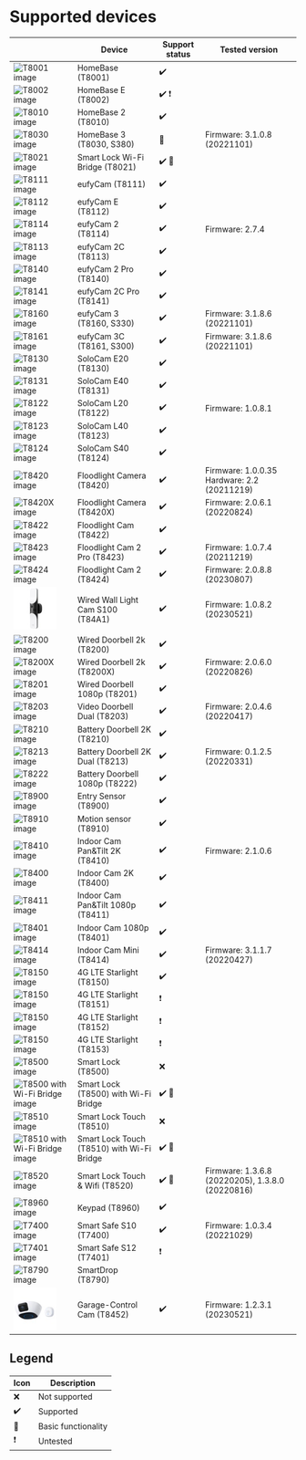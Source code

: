 # Supported devices

|  | Device | Support status | Tested version |
| - | - | - | - |
| ![T8001 image](_media/homebase_small.jpg) | HomeBase (T8001) | :heavy_check_mark: |  |
| ![T8002 image](_media/homebase_small.jpg) | HomeBase E (T8002) | :heavy_check_mark: :heavy_exclamation_mark: |  |
| ![T8010 image](_media/homebase2_small.jpg) | HomeBase 2 (T8010) | :heavy_check_mark: |  |
| ![T8030 image](_media/homebase3_small.jpg) | HomeBase 3 (T8030, S380) | :wrench: | Firmware: 3.1.0.8 (20221101) |
| ![T8021 image](_media/smartlockwifibridge_t8021_small.jpg) | Smart Lock Wi-Fi Bridge (T8021) | :heavy_check_mark: :wrench: |  |
| ![T8111 image](_media/eufycam_small.jpg) | eufyCam (T8111) | :heavy_check_mark: |  |
| ![T8112 image](_media/eufycam_small.jpg) | eufyCam E (T8112) | :heavy_check_mark: |  |
| ![T8114 image](_media/eufycam2_small.jpg) | eufyCam 2 (T8114) | :heavy_check_mark: | Firmware: 2.7.4 |
| ![T8113 image](_media/eufycam2c_small.jpg) | eufyCam 2C (T8113) | :heavy_check_mark: |  |
| ![T8140 image](_media/eufycam2pro_small.jpg) | eufyCam 2 Pro (T8140) | :heavy_check_mark: |  |
| ![T8141 image](_media/eufycam2cpro_small.jpg) | eufyCam 2C Pro (T8141) | :heavy_check_mark: |  |
| ![T8160 image](_media/eufycam3_small.jpg) | eufyCam 3 (T8160, S330) | :heavy_check_mark: | Firmware: 3.1.8.6 (20221101) |
| ![T8161 image](_media/eufycam3c_small.jpg) | eufyCam 3C (T8161, S300) | :heavy_check_mark: | Firmware: 3.1.8.6 (20221101) |
| ![T8130 image](_media/solocame20_small.jpg) | SoloCam E20 (T8130) | :heavy_check_mark: |  |
| ![T8131 image](_media/solocame40_small.jpg) | SoloCam E40 (T8131) | :heavy_check_mark: |  |
| ![T8122 image](_media/solocaml20_small.jpg) | SoloCam L20 (T8122) | :heavy_check_mark: | Firmware: 1.0.8.1 |
| ![T8123 image](_media/solocaml20_small.jpg) | SoloCam L40 (T8123) | :heavy_check_mark: |  |
| ![T8124 image](_media/solocams40_small.jpg) | SoloCam S40 (T8124) | :heavy_check_mark: |  |
| ![T8420 image](_media/floodlight_small.jpg) | Floodlight Camera (T8420) | :heavy_check_mark: | Firmware: 1.0.0.35 Hardware: 2.2 (20211219) |
| ![T8420X image](_media/floodlight_small.jpg) | Floodlight Camera (T8420X) | :heavy_check_mark: | Firmware: 2.0.6.1 (20220824) |
| ![T8422 image](_media/floodlight_small.jpg) | Floodlight Cam (T8422) | :heavy_check_mark: |  |
| ![T8423 image](_media/floodlight2pro_small.jpg) | Floodlight Cam 2 Pro (T8423) | :heavy_check_mark: | Firmware: 1.0.7.4 (20211219) |
| ![T8424 image](_media/floodlight2_small.jpg) | Floodlight Cam 2 (T8424) | :heavy_check_mark: | Firmware: 2.0.8.8 (20230807) |
| ![T84A1 image](_media/walllight_s100_small.jpg) | Wired Wall Light Cam S100 (T84A1) | :heavy_check_mark: | Firmware: 1.0.8.2 (20230521) |
| ![T8200 image](_media/wireddoorbell2k_small.jpg) | Wired Doorbell 2k (T8200) | :heavy_check_mark: |  |
| ![T8200X image](_media/wireddoorbell2k_small.jpg) | Wired Doorbell 2k (T8200X) | :heavy_check_mark: | Firmware: 2.0.6.0 (20220826) |
| ![T8201 image](_media/wireddoorbell1080p_small.jpg) | Wired Doorbell 1080p (T8201) | :heavy_check_mark: |  |
| ![T8203 image](_media/wireddoorbelldual_small.jpg) | Video Doorbell Dual (T8203) | :heavy_check_mark: | Firmware: 2.0.4.6 (20220417) |
| ![T8210 image](_media/batterydoorbell2k_small.jpg) | Battery Doorbell 2K (T8210) | :heavy_check_mark: |  |
| ![T8213 image](_media/batterydoorbell2kdual_small.jpg) | Battery Doorbell 2K Dual (T8213) | :heavy_check_mark: | Firmware: 0.1.2.5 (20220331) |
| ![T8222 image](_media/batterydoorbell1080p_small.jpg) | Battery Doorbell 1080p (T8222) | :heavy_check_mark: |  |
| ![T8900 image](_media/sensor_small.jpg) | Entry Sensor (T8900) | :heavy_check_mark: |  |
| ![T8910 image](_media/motionsensor_small.jpg) | Motion sensor (T8910) | :heavy_check_mark: |  |
| ![T8410 image](_media/indoorcamp24_small.jpg) | Indoor Cam Pan&Tilt 2K (T8410) | :heavy_check_mark: | Firmware: 2.1.0.6 |
| ![T8400 image](_media/soloindoorcamc24_small.jpg) | Indoor Cam 2K (T8400) | :heavy_check_mark: |  |
| ![T8411 image](_media/indoorcamp24_small.jpg) | Indoor Cam Pan&Tilt 1080p (T8411) |:heavy_check_mark:  |  |
| ![T8401 image](_media/soloindoorcamc24_small.jpg) | Indoor Cam 1080p (T8401) | :heavy_check_mark: |  |
| ![T8414 image](_media/indoorcammini_small.jpg) | Indoor Cam Mini (T8414) | :heavy_check_mark: | Firmware: 3.1.1.7 (20220427) |
| ![T8150 image](_media/4g_lte_starlight_small.jpg) | 4G LTE Starlight (T8150) | :heavy_check_mark: |  |
| ![T8150 image](_media/4g_lte_starlight_small.jpg) | 4G LTE Starlight (T8151) | :heavy_exclamation_mark: |  |
| ![T8150 image](_media/4g_lte_starlight_small.jpg) | 4G LTE Starlight (T8152) | :heavy_exclamation_mark: |  |
| ![T8150 image](_media/4g_lte_starlight_small.jpg) | 4G LTE Starlight (T8153) | :heavy_exclamation_mark: |  |
| ![T8500 image](_media/smartlock_t8500_small.jpg) | Smart Lock (T8500) | :x: |  |
| ![T8500 with Wi-Fi Bridge image](_media/smartlock_t8500_wifibridge_small.jpg) | Smart Lock (T8500) with Wi-Fi Bridge | :heavy_check_mark: :wrench: |  |
| ![T8510 image](_media/smartlock_touch_t8510_small.jpg) | Smart Lock Touch (T8510) | :x: |  |
| ![T8510 with Wi-Fi Bridge image](_media/smartlock_touch_t8510_wifibridge_small.jpg) | Smart Lock Touch (T8510) with Wi-Fi Bridge | :heavy_check_mark: :wrench: |  |
| ![T8520 image](_media/smartlock_touch_and_wifi_t8520_small.jpg) | Smart Lock Touch & Wifi (T8520) | :heavy_check_mark: :wrench: | Firmware: 1.3.6.8 (20220205), 1.3.8.0 (20220816) |
| ![T8960 image](_media/keypad_small.jpg) | Keypad (T8960) | :heavy_check_mark: |  |
| ![T7400 image](_media/smartsafe_s10_t7400_small.jpg) | Smart Safe S10 (T7400) | :heavy_check_mark: | Firmware: 1.0.3.4 (20221029) |
| ![T7401 image](_media/smartsafe_s12_t7401_small.jpg) | Smart Safe S12 (T7401) | :heavy_exclamation_mark: |  |
| ![T8790 image](_media/smartdrop_t8790_small.jpg) | SmartDrop (T8790) |  |  |
| ![T8452 image](_media/garage_camera_t8452_small.jpg) | Garage-Control Cam (T8452) | :heavy_check_mark: | Firmware: 1.2.3.1 (20230521) |

## Legend

| Icon | Description |
| - | - |
| :x: | Not supported |
| :heavy_check_mark: | Supported |
| :wrench: | Basic functionality |
| :heavy_exclamation_mark: | Untested |
